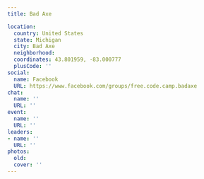 ```yaml
---
title: Bad Axe

location:
  country: United States
  state: Michigan
  city: Bad Axe
  neighborhood: 
  coordinates: 43.801959, -83.000777
  plusCode: ''
social:
  name: Facebook
  URL: https://www.facebook.com/groups/free.code.camp.badaxe
chat:
  name: ''
  URL: ''
event:
  name: ''
  URL: ''
leaders:
- name: ''
  URL: ''
photos:
  old: 
  cover: ''
---
```

